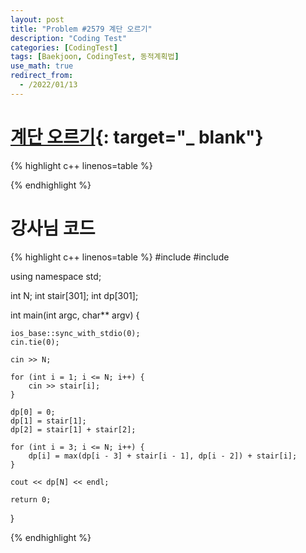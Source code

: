```yaml
---
layout: post
title: "Problem #2579 계단 오르기"
description: "Coding Test"
categories: [CodingTest]
tags: [Baekjoon, CodingTest, 동적계획법]
use_math: true
redirect_from:
  - /2022/01/13
---
```


# [계단 오르기](https://www.acmicpc.net/problem/2579){: target="_ blank"}

{% highlight c++ linenos=table %} 

{% endhighlight %}


# 강사님 코드

{% highlight c++ linenos=table %} 
#include <iostream>
#include <algorithm>

using namespace std;

int N;
int stair[301];
int dp[301];

int main(int argc, char** argv) {

    ios_base::sync_with_stdio(0);
    cin.tie(0);

    cin >> N;

    for (int i = 1; i <= N; i++) {
        cin >> stair[i];
    }

    dp[0] = 0;
    dp[1] = stair[1];
    dp[2] = stair[1] + stair[2];

    for (int i = 3; i <= N; i++) {
        dp[i] = max(dp[i - 3] + stair[i - 1], dp[i - 2]) + stair[i];
    }

    cout << dp[N] << endl;

    return 0;
}

{% endhighlight %}
